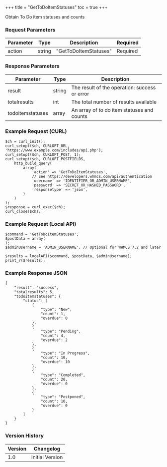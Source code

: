 +++
title = "GetToDoItemStatuses"
toc = true
+++

Obtain To Do item statuses and counts

### Request Parameters

| Parameter | Type | Description | Required |
| --------- | ---- | ----------- | -------- |
| action | string | "GetToDoItemStatuses" | Required |

### Response Parameters

| Parameter | Type | Description |
| --------- | ---- | ----------- |
| result | string | The result of the operation: success or error |
| totalresults | int | The total number of results available |
| todoitemstatuses | array | An array of to do item statuses and counts |


### Example Request (CURL)

```
$ch = curl_init();
curl_setopt($ch, CURLOPT_URL, 'https://www.example.com/includes/api.php');
curl_setopt($ch, CURLOPT_POST, 1);
curl_setopt($ch, CURLOPT_POSTFIELDS,
    http_build_query(
        array(
            'action' => 'GetToDoItemStatuses',
            // See https://developers.whmcs.com/api/authentication
            'username' => 'IDENTIFIER_OR_ADMIN_USERNAME',
            'password' => 'SECRET_OR_HASHED_PASSWORD',
            'responsetype' => 'json',
        )
    )
);
$response = curl_exec($ch);
curl_close($ch);
```


### Example Request (Local API)

```
$command = 'GetToDoItemStatuses';
$postData = array(
);
$adminUsername = 'ADMIN_USERNAME'; // Optional for WHMCS 7.2 and later

$results = localAPI($command, $postData, $adminUsername);
print_r($results);
```


### Example Response JSON

```
{
    "result": "success",
    "totalresults": 5,
    "todoitemstatuses": {
        "status": [
            {
                "type": "New",
                "count": 1,
                "overdue": 0
            },
            {
                "type": "Pending",
                "count": 4,
                "overdue": 2
            },
            {
                "type": "In Progress",
                "count": 10,
                "overdue": 10
            },
            {
                "type": "Completed",
                "count": 20,
                "overdue": 0
            },
            {
                "type": "Postponed",
                "count": 10,
                "overdue": 0
            }
        ]
    }
}
```


### Version History

| Version | Changelog |
| ------- | --------- |
| 1.0 | Initial Version |
